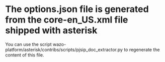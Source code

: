 # The options.json file is generated from the core-en_US.xml file shipped with asterisk

You can use the script wazo-platform/asterisk/contribs/scripts/pjsip_doc_extractor.py to regenerate the content of this file.
